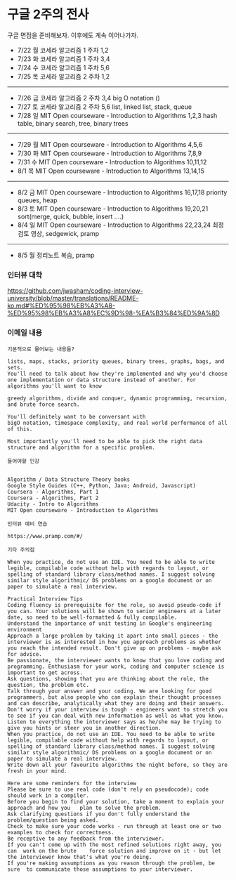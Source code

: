 # 구글 2주의 전사

구글 면접을 준비해보자.
이후에도 계속 이어나가자.

- 7/22 월 코세라 알고리즘 1 주차 1,2
- 7/23 화 코세라 알고리즘 1 주차 3,4
- 7/24 수 코세라 알고리즘 1 주차 5,6
- 7/25 목 코세라 알고리즘 2 주차 1,2
---
- 7/26 금 코세라 알고리즘 2 주차 3,4
       big O notation ()
- 7/27 토 코세라 알고리즘 2 주차 5,6
       list, linked list, stack, queue
- 7/28 일 MIT Open courseware - Introduction to Algorithms 1,2,3
       hash table, binary search, tree, binary trees
---       
- 7/29 월 MIT Open courseware - Introduction to Algorithms 4,5,6
- 7/30 화 MIT Open courseware - Introduction to Algorithms 7,8,9
- 7/31 수 MIT Open courseware - Introduction to Algorithms 10,11,12
- 8/1 목 MIT Open courseware - Introduction to Algorithms 13,14,15
---
- 8/2 금 MIT Open courseware - Introduction to Algorithms 16,17,18
      priority queues, heap
- 8/3 토 MIT Open courseware - Introduction to Algorithms 19,20,21
      sort(merge, quick, bubble, insert ....)
- 8/4 일 MIT Open courseware - Introduction to Algorithms 22,23,24
      최정 검토 영상, sedgewick, pramp
---
- 8/5 월 정리노트 복습, pramp

### 인터뷰 대학

https://github.com/jwasham/coding-interview-university/blob/master/translations/README-ko.md#%ED%95%98%EB%A3%A8-%ED%95%98%EB%A3%A8%EC%9D%98-%EA%B3%84%ED%9A%8D

### 이메일 내용

```
기본적으로 물어보는 내용들?

lists, maps, stacks, priority queues, binary trees, graphs, bags, and sets.
You'll need to talk about how they're implemented and why you'd choose one implementation or data structure instead of another. For algorithms you'll want to know

greedy algorithms, divide and conquer, dynamic programming, recursion, and brute force search.

You'll definitely want to be conversant with
big­O notation, time­space complexity, and real world performance of all of this.

Most importantly you'll need to be able to pick the right data structure and algorithm for a specific problem.

들어야할 인강


Algorithm / Data Structure Theory books
Google Style Guides (C++, Python, Java; Android, Javascript)
Coursera - Algorithms, Part 1
Coursera - Algorithms, Part 2
Udacity - Intro to Algorithms
MIT Open courseware - Introduction to Algorithms

인터뷰 예비 연습

https://www.pramp.com/#/ 

기타 주의점

When you practice, do not use an IDE. You need to be able to write legible, compilable code without help with regards to layout, or spelling of standard library class/method names. I suggest solving similar style algorithmic/ DS problems on a google document or on paper to simulate a real interview. 

Practical Interview Tips
Coding fluency is prerequisite for the role, so avoid pseudo-code if you can. Your solutions will be shown to senior engineers at a later date, so need to be well-formatted & fully compilable.
Understand the importance of unit testing in Google's engineering environment
Approach a large problem by taking it apart into small pieces - the interviewer is as interested in how you approach problems as whether you reach the intended result. Don't give up on problems - maybe ask for advice.
Be passionate, the interviewer wants to know that you love coding and programming. Enthusiasm for your work, coding and computer science is important to get across.
Ask questions, showing that you are thinking about the role, the question, the problem etc.
Talk through your answer and your coding. We are looking for good programmers, but also people who can explain their thought processes and can describe, analytically what they are doing and their answers.
Don't worry if your interview is tough - engineers want to stretch you to see if you can deal with new information as well as what you know.
Listen to everything the interviewer says as he/she may be trying to give you hints or steer you in another direction.
When you practice, do not use an IDE. You need to be able to write legible, compilable code without help with regards to layout, or spelling of standard library class/method names. I suggest solving similar style algorithmic/ DS problems on a google document or on paper to simulate a real interview. 
Write down all your favourite algorithms the night before, so they are fresh in your mind.

Here are some reminders for the interview
Please be sure to use real code (don't rely on pseudocode); code should work in a compiler.
Before you begin to find your solution, take a moment to explain your  approach and how you   plan to solve the problem.
Ask clarifying questions if you don't fully understand the problem/question being asked.
Check to make sure your code works - run through at least one or two  examples to check for correctness.
Be receptive to any feedback from the interviewer.
If you can't come up with the most refined solutions right away, you can  work on the brute    force solution and improve on it - but let the interviewer know that's what you're doing.
If you're making assumptions as you reason through the problem, be sure  to communicate those assumptions to your interviewer.
```
